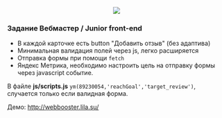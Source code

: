 <p align="center">
    <img src="https://wbooster.ru/wp-content/uploads/2018/07/logo.png">
</p>

### Задание Вебмастер / Junior front-end

- В каждой карточке есть button "Добавить отзыв" (без адаптива)
- Минимальная валидация полей через js, легко расширяется
- Отправка формы при помощи `fetch`
- Яндекс Метрика, необходимо настроить цель на отправку формы через javascript событие. 

В файле **js/scripts.js** `ym(89230054,'reachGoal','target_review')`, случается только если валидная форма.

Демо: http://webbooster.lila.su/
